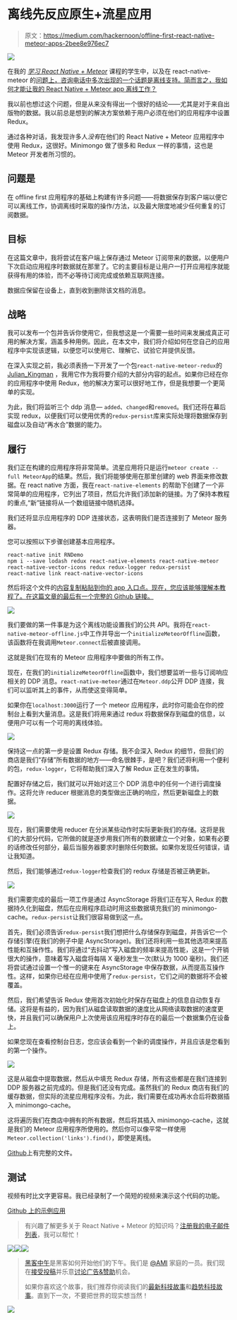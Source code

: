 # 离线先反应原生+流星应用

> 原文：<https://medium.com/hackernoon/offline-first-react-native-meteor-apps-2bee8e976ec7>

![](img/09959149ea00c2d8ee440fd8656d6b23.png)

在我的 [*学习 React Native + Meteor*](http://learn.handlebarlabs.com/p/react-native-meteor) 课程的学生中，以及在 react-native-meteor 的[问题上，咨询电话中多次出现的一个话题是离线支持。简而言之，我如何才能让我的 React Native + Meteor app 离线工作？](https://github.com/inProgress-team/react-native-meteor/issues/154)

我以前也想过这个问题，但是从来没有得出一个很好的结论——尤其是对于来自出版物的数据。我以前总是想到的解决方案依赖于用户必须在他们的应用程序中设置 Redux。

通过各种对话，我发现许多人*没有*在他们的 React Native + Meteor 应用程序中使用 Redux，这很好。Minimongo 做了很多和 Redux 一样的事情，这也是 Meteor 开发者所习惯的。

## 问题是

在 offline first 应用程序的基础上构建有许多问题——将数据保存到客户端以便它可以离线工作，协调离线时采取的操作/方法，以及最大限度地减少任何重复的订阅数据。

## 目标

在这篇文章中，我将尝试在客户端上保存通过 Meteor 订阅带来的数据，以便用户下次启动应用程序时数据就在那里了。它的主要目标是让用户一打开应用程序就能获得有用的体验，而不必等待订阅完成或依赖互联网连接。

数据应保留在设备上，直到收到删除该文档的消息。

## 战略

我可以发布一个包并告诉你使用它，但我想这是一个需要一些时间来发展成真正可用的解决方案，涵盖多种用例。因此，在本文中，我们将介绍如何在您自己的应用程序中实现该逻辑，以便您可以使用它、理解它、试验它并提供反馈。

在深入实现之前，我必须表扬一下开发了一个包`react-native-meteor-redux`的 [Julian_Kingman](https://medium.com/u/891791be2659?source=post_page-----2bee8e976ec7--------------------------------) ，我用它作为我将要介绍的大部分内容的起点。如果你已经在你的应用程序中使用 Redux，他的解决方案可以很好地工作，但是我想要一个更简单的实现。

为此，我们将监听三个 ddp 消息— `added`、`changed`和`removed`。我们还将在幕后实现 redux，以便我们可以使用优秀的`redux-persist`库来实际处理将数据保存到磁盘以及自动“再水合”数据的能力。

## 履行

我们正在构建的应用程序将非常简单。流星应用将只是运行`meteor create --full MeteorApp`的结果。然后，我们将能够使用在那里创建的 web 界面来修改数据。在 react native 方面，我在`react-native-elements` 的帮助下创建了一个非常简单的应用程序，它列出了项目，然后允许我们添加新的链接。为了保持本教程的重点,“新”链接将从一个数组链接中随机选择。

我们还将显示应用程序的 DDP 连接状态，这表明我们是否连接到了 Meteor 服务器。

您可以按照以下步骤创建基本应用程序。

```
react-native init RNDemo
npm i --save lodash redux react-native-elements react-native-meteor react-native-vector-icons redux redux-logger redux-persist
react-native link react-native-vector-icons
```

然后将这个文件的[内容复制粘贴到你的 app 入口点。现在，您应该能够理解本教程了。在这篇文章的最后有一个完整的 Github 链接。](https://gist.github.com/spencercarli/e4f2535ee6314d53952f982993d32e62)

![](img/d71473fcd8f1db430680932b34c356a4.png)

我们要做的第一件事是为这个离线功能设置我们的公共 API。我将在`react-native-meteor-offline.js`中工作并导出一个`initializeMeteorOffline`函数，该函数将在我调用`Meteor.connect`后被直接调用。

这就是我们在现有的 Meteor 应用程序中要做的所有工作。

现在，在我们的`initializeMeteorOffline`函数中，我们想要监听一些与订阅响应相关的 DDP 消息。`react-native-meteor`通过在`Meteor.ddp`公开 DDP 连接，我们可以监听其上的事件，从而使这变得简单。

如果你在`localhost:3000`运行了一个 meteor 应用程序，此时你可能会在你的控制台上看到大量消息。这是我们将用来通过 redux 将数据保存到磁盘的信息，以便用户可以有一个可用的离线体验。

![](img/89d2c000fe97e9493c8dcea15a9e11ac.png)

保持这一点的第一步是设置 Redux 存储。我不会深入 Redux 的细节，但我们的商店是我们“存储”所有数据的地方——命名很棘手，是吧？我们还将利用一个便利的包，`redux-logger`，它将帮助我们深入了解 Redux 正在发生的事情。

配置好存储之后，我们就可以开始对这三个 DDP 消息中的任何一个进行调度操作。这将允许 reducer 根据消息的类型做出正确的响应，然后更新磁盘上的数据。

![](img/02446ad47855c05c45d311845a87529e.png)

现在，我们需要使用 reducer 在分派某些动作时实际更新我们的存储。这将是我们的大部分代码，它所做的就是逐步用我们所有的数据建立一个对象，如果有必要的话修改任何部分，最后当服务器要求时删除任何数据。如果你发现任何错误，请让我知道。

然后，我们能够通过`redux-logger`检查我们的 redux 存储是否被正确更新。

![](img/908a0fa1639cd6f47a765c730225a220.png)

我们需要完成的最后一项工作是通过 AsyncStorage 将我们正在写入 Redux 的数据持久化到磁盘，然后在应用程序启动时用这些数据填充我们的 minimongo-cache。`redux-persist`让我们很容易做到这一点。

首先，我们必须告诉`redux-persist`我们想把什么存储保存到磁盘，并告诉它一个存储引擎(在我们的例子中是 AsyncStorage)。我们还将利用一些其他选项来提高性能和互操作性。我们将通过“去抖动”写入磁盘的频率来提高性能，这是一个开销很大的操作，意味着写入磁盘将每隔 X 毫秒发生一次(默认为 1000 毫秒)。我们还将尝试通过设置一个惟一的键来在 AsyncStorage 中保存数据，从而提高互操作性。这样，如果你已经在应用中使用了`redux-persist`，它们之间的数据将不会被覆盖。

然后，我们希望告诉 Redux 使用首次初始化时保存在磁盘上的信息自动恢复存储。这将是有益的，因为我们从磁盘读取数据的速度比从网络读取数据的速度更快，并且我们可以确保用户上次使用该应用程序时存在的最后一个数据集仍在设备上。

如果您现在查看控制台日志，您应该会看到一个新的调度操作，并且应该是您看到的第一个操作。

![](img/ba15f255b19e2f2779aebf13512d6581.png)

这是从磁盘中提取数据，然后从中填充 Redux 存储，所有这些都是在我们连接到 DDP 服务器之前完成的。但是我们还没有完成。虽然我们的 Redux 商店有我们的缓存数据，但实际的流星应用程序没有。为此，我们需要在成功再水合后将数据插入 minimongo-cache。

这将遍历我们在商店中拥有的所有数据，然后将其插入 minimongo-cache，这就是我们的 Meteor 应用程序所使用的。然后你可以像平常一样使用`Meteor.collection('links').find()`，即使是离线。

[Github](https://gist.github.com/spencercarli/f9aff1633f25a6ea9b4d6c3f4685559d)上有完整的文件。

## 测试

视频有时比文字更容易。我已经录制了一个简短的视频来演示这个代码的功能。

[Github 上的示例应用](https://github.com/spencercarli/react-native-meteor-offline-example)

> 有兴趣了解更多关于 React Native + Meteor 的知识吗？[注册我的电子邮件列表](http://www.handlebarlabs.com/email-list/)，我可以帮忙！

[![](img/50ef4044ecd4e250b5d50f368b775d38.png)](http://bit.ly/HackernoonFB)[![](img/979d9a46439d5aebbdcdca574e21dc81.png)](https://goo.gl/k7XYbx)[![](img/2930ba6bd2c12218fdbbf7e02c8746ff.png)](https://goo.gl/4ofytp)

> [黑客中午](http://bit.ly/Hackernoon)是黑客如何开始他们的下午。我们是 [@AMI](http://bit.ly/atAMIatAMI) 家庭的一员。我们现在[接受投稿](http://bit.ly/hackernoonsubmission)并乐意[讨论广告&赞助](mailto:partners@amipublications.com)机会。
> 
> 如果你喜欢这个故事，我们推荐你阅读我们的[最新科技故事](http://bit.ly/hackernoonlatestt)和[趋势科技故事](https://hackernoon.com/trending)。直到下一次，不要把世界的现实想当然！

![](img/be0ca55ba73a573dce11effb2ee80d56.png)
